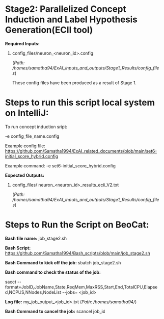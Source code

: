 # Stage2: Parallelized Concept Induction and Label Hypothesis Generation(ECII tool)

**Required Inputs:**

1) config_files/neuron_<neuron_id>.config

     (_Path: /homes/samatha94/ExAI_inputs_and_outputs/Stage1_Results/config_files_)
   
     These config files have been produced as a result of Stage 1.

# Steps to run this script local system on IntelliJ:

To run concept induction sript: 

-e config_file_name.config

Example config file: https://github.com/Samatha1994/ExAI_related_documents/blob/main/set6-initial_score_hybrid.config

Example command: -e set6-initial_score_hybrid.config

**Expected Outputs:** 

1) config_files/	neuron_<neuron_id>_results_ecii_V2.txt

    (_Path: /homes/samatha94/ExAI_inputs_and_outputs/Stage1_Results/config_files_)


# Steps to Run the Script on BeoCat:

**Bash file name:** job_stage2.sh

**Bash Script:** https://github.com/Samatha1994/Bash_scripts/blob/main/job_stage2.sh

**Bash Command to kick off the job:** sbatch job_stage2.sh

**Bash command to check the status of the job:**

sacct --format=JobID,JobName,State,ReqMem,MaxRSS,Start,End,TotalCPU,Elapsed,NCPUS,NNodes,NodeList --jobs= <job_id>

**Log file:** my_job_output_<job_id>.txt (_Path: /homes/samatha94/_)

**Bash Command to cancel the job:** scancel job_id

